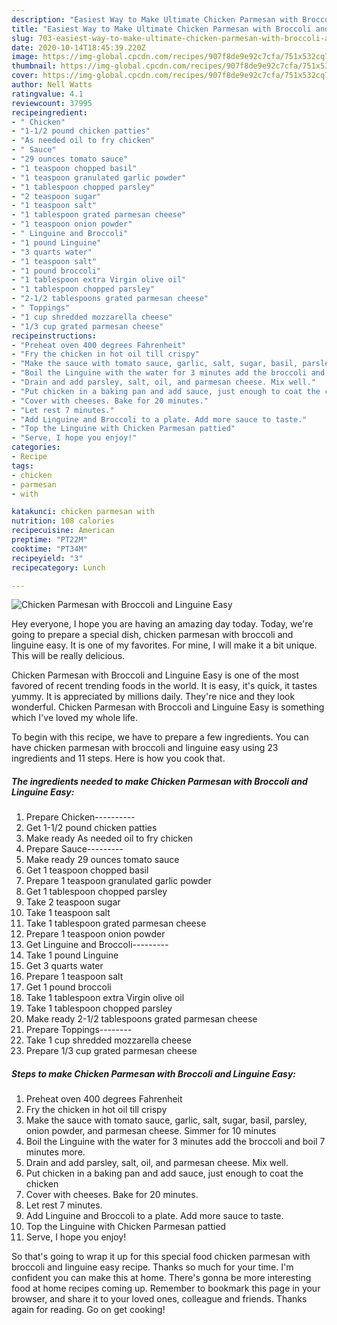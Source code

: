 ```yaml
---
description: "Easiest Way to Make Ultimate Chicken Parmesan with Broccoli and Linguine Easy"
title: "Easiest Way to Make Ultimate Chicken Parmesan with Broccoli and Linguine Easy"
slug: 703-easiest-way-to-make-ultimate-chicken-parmesan-with-broccoli-and-linguine-easy
date: 2020-10-14T18:45:39.220Z
image: https://img-global.cpcdn.com/recipes/907f8de9e92c7cfa/751x532cq70/chicken-parmesan-with-broccoli-and-linguine-easy-recipe-main-photo.jpg
thumbnail: https://img-global.cpcdn.com/recipes/907f8de9e92c7cfa/751x532cq70/chicken-parmesan-with-broccoli-and-linguine-easy-recipe-main-photo.jpg
cover: https://img-global.cpcdn.com/recipes/907f8de9e92c7cfa/751x532cq70/chicken-parmesan-with-broccoli-and-linguine-easy-recipe-main-photo.jpg
author: Nell Watts
ratingvalue: 4.1
reviewcount: 37995
recipeingredient:
- " Chicken"
- "1-1/2 pound chicken patties"
- "As needed oil to fry chicken"
- " Sauce"
- "29 ounces tomato sauce"
- "1 teaspoon chopped basil"
- "1 teaspoon granulated garlic powder"
- "1 tablespoon chopped parsley"
- "2 teaspoon sugar"
- "1 teaspoon salt"
- "1 tablespoon grated parmesan cheese"
- "1 teaspoon onion powder"
- " Linguine and Broccoli"
- "1 pound Linguine"
- "3 quarts water"
- "1 teaspoon salt"
- "1 pound broccoli"
- "1 tablespoon extra Virgin olive oil"
- "1 tablespoon chopped parsley"
- "2-1/2 tablespoons grated parmesan cheese"
- " Toppings"
- "1 cup shredded mozzarella cheese"
- "1/3 cup grated parmesan cheese"
recipeinstructions:
- "Preheat oven 400 degrees Fahrenheit"
- "Fry the chicken in hot oil till crispy"
- "Make the sauce with tomato sauce, garlic, salt, sugar, basil, parsley, onion powder, and parmesan cheese. Simmer for 10 minutes"
- "Boil the Linguine with the water for 3 minutes add the broccoli and boil 7 minutes more."
- "Drain and add parsley, salt, oil, and parmesan cheese. Mix well."
- "Put chicken in a baking pan and add sauce, just enough to coat the chicken"
- "Cover with cheeses. Bake for 20 minutes."
- "Let rest 7 minutes."
- "Add Linguine and Broccoli to a plate. Add more sauce to taste."
- "Top the Linguine with Chicken Parmesan pattied"
- "Serve, I hope you enjoy!"
categories:
- Recipe
tags:
- chicken
- parmesan
- with

katakunci: chicken parmesan with 
nutrition: 108 calories
recipecuisine: American
preptime: "PT22M"
cooktime: "PT34M"
recipeyield: "3"
recipecategory: Lunch

---
```



![Chicken Parmesan with Broccoli and Linguine Easy](https://img-global.cpcdn.com/recipes/907f8de9e92c7cfa/751x532cq70/chicken-parmesan-with-broccoli-and-linguine-easy-recipe-main-photo.jpg)

Hey everyone, I hope you are having an amazing day today. Today, we're going to prepare a special dish, chicken parmesan with broccoli and linguine easy. It is one of my favorites. For mine, I will make it a bit unique. This will be really delicious.

Chicken Parmesan with Broccoli and Linguine Easy is one of the most favored of recent trending foods in the world. It is easy, it's quick, it tastes yummy. It is appreciated by millions daily. They're nice and they look wonderful. Chicken Parmesan with Broccoli and Linguine Easy is something which I've loved my whole life.




To begin with this recipe, we have to prepare a few ingredients. You can have chicken parmesan with broccoli and linguine easy using 23 ingredients and 11 steps. Here is how you cook that.

<!--inarticleads1-->

##### The ingredients needed to make Chicken Parmesan with Broccoli and Linguine Easy:

1. Prepare  Chicken----------
1. Get 1-1/2 pound chicken patties
1. Make ready As needed oil to fry chicken
1. Prepare  Sauce---------
1. Make ready 29 ounces tomato sauce
1. Get 1 teaspoon chopped basil
1. Prepare 1 teaspoon granulated garlic powder
1. Get 1 tablespoon chopped parsley
1. Take 2 teaspoon sugar
1. Take 1 teaspoon salt
1. Take 1 tablespoon grated parmesan cheese
1. Prepare 1 teaspoon onion powder
1. Get  Linguine and Broccoli---------
1. Take 1 pound Linguine
1. Get 3 quarts water
1. Prepare 1 teaspoon salt
1. Get 1 pound broccoli
1. Take 1 tablespoon extra Virgin olive oil
1. Take 1 tablespoon chopped parsley
1. Make ready 2-1/2 tablespoons grated parmesan cheese
1. Prepare  Toppings--------
1. Take 1 cup shredded mozzarella cheese
1. Prepare 1/3 cup grated parmesan cheese




<!--inarticleads2-->

##### Steps to make Chicken Parmesan with Broccoli and Linguine Easy:

1. Preheat oven 400 degrees Fahrenheit
1. Fry the chicken in hot oil till crispy
1. Make the sauce with tomato sauce, garlic, salt, sugar, basil, parsley, onion powder, and parmesan cheese. Simmer for 10 minutes
1. Boil the Linguine with the water for 3 minutes add the broccoli and boil 7 minutes more.
1. Drain and add parsley, salt, oil, and parmesan cheese. Mix well.
1. Put chicken in a baking pan and add sauce, just enough to coat the chicken
1. Cover with cheeses. Bake for 20 minutes.
1. Let rest 7 minutes.
1. Add Linguine and Broccoli to a plate. Add more sauce to taste.
1. Top the Linguine with Chicken Parmesan pattied
1. Serve, I hope you enjoy!




So that's going to wrap it up for this special food chicken parmesan with broccoli and linguine easy recipe. Thanks so much for your time. I'm confident you can make this at home. There's gonna be more interesting food at home recipes coming up. Remember to bookmark this page in your browser, and share it to your loved ones, colleague and friends. Thanks again for reading. Go on get cooking!
